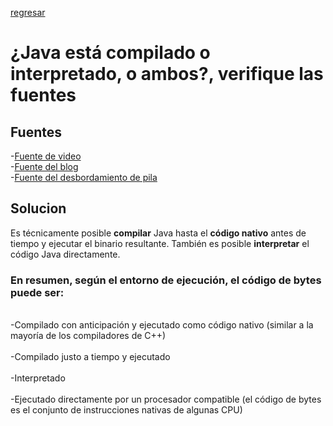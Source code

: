 [regresar](Martes.md)
# ¿Java está compilado o interpretado, o ambos?, verifique las fuentes

## Fuentes
-[Fuente de video](https://www.youtube.com/watch?v=G81hoJTvQVg)<br>
-[Fuente del blog](https://www.tutorialspoint.com/Why-java-is-both-compiled-and-interpreted-language)<br>
-[Fuente del desbordamiento de pila](https://stackoverflow.com/questions/1326071/is-java-a-compiled-or-an-interpreted-programming-language)<br>

## Solucion
Es técnicamente posible **compilar** Java hasta el **código nativo** antes de tiempo y ejecutar el binario resultante. También es posible **interpretar** el código Java directamente.
### En resumen, según el entorno de ejecución, el código de bytes puede ser:
<br>
-Compilado con anticipación y ejecutado como código nativo (similar a la mayoría de los compiladores de C++)<br><br>
-Compilado justo a tiempo y ejecutado<br><br>
-Interpretado<br><br>
-Ejecutado directamente por un procesador compatible (el código de bytes es el conjunto de instrucciones nativas de algunas CPU)
